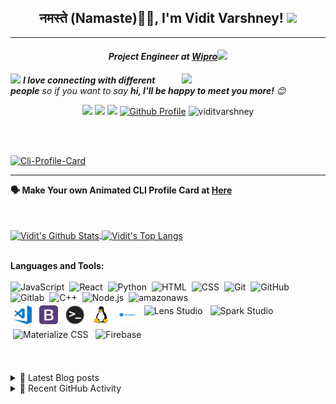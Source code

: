 <h2 align ="center">नमस्ते (Namaste)🙏🏻, I'm Vidit Varshney! <img src="https://media.giphy.com/media/12oufCB0MyZ1Go/giphy.gif" width="50"></h2>

<hr>

<h4 align = " center"><em>Project Engineer at <a href="https://www.wipro.com/">Wipro</a><img src="https://media.giphy.com/media/WUlplcMpOCEmTGBtBW/giphy.gif" width="30"> 
</em></h4>
<img align='right' src="https://media.giphy.com/media/M9gbBd9nbDrOTu1Mqx/giphy.gif" width="230">

<!-- Badges -->

<img src="https://media.giphy.com/media/LnQjpWaON8nhr21vNW/giphy.gif" width="60"> <em><b>I love connecting with different people</b> so if you want to say <b>hi, I'll be happy to meet you more!</b> 😊</em>

<p align="center">
<a href="https://www.linkedin.com/in/imvv/"><img src="https://img.shields.io/badge/-imvv-blue?style=curved-square&logo=Linkedin&logoColor=white&link=https://www.linkedin.com/in/imvv/"></a>
<a href="mailto:viditvarshney222@gmail.com"><img src="https://img.shields.io/badge/-viditvarshney222@gmail.com-c14438?style=curved-square&logo=Gmail&logoColor=white&link=mailto:viditvarshney222@gmail.com"></a>
<a href="https://twitter.com/_imvv"><img src="https://img.shields.io/twitter/url/https/twitter.com/cloudposse.svg?style=social&label=%20%40%20_imvv"></a>
<a href="https://www.github.com/viditvarshney"><img src="https://img.shields.io/github/followers/viditvarshney?label=Follow&style=social" alt="Github Profile"></a>
<!-- <a href="https://github.com/viditvarshney"><img src="https://visitor-badge.glitch.me/badge?page_id=viditvarshney.viditvarshney" alt="Profile Visits"></a> -->
<img src="https://komarev.com/ghpvc/?username=viditvarshney&label=Profile Visits" alt="viditvarshney" />
</p>

<br>
<br>
<p>
<a href src="https://github.com/viditvarshney/CLI_ProfileCard"><img style="width:600px;" src="https://user-images.githubusercontent.com/34159717/123908137-a154ab80-d994-11eb-8c21-1c17379ccf45.PNG" alt="Cli-Profile-Card" /></a>

<hr>

<h4 style="display:inline">🗣 Make Your own Animated CLI Profile Card at <a href="https://github.com/viditvarshney/CLI_ProfileCard">Here</a></h4>
</p>

<br>
<br>

<a href="https://github.com/viditvarshney">
    <img align ="center" src="https://github-readme-stats.vercel.app/api?username=viditvarshney&show_icons=true&theme=slateorange&count_private=true&include_all_commits=true" alt ="Vidit's Github Stats">
</a>
<a href="https://github.com/viditvarshney">
    <img align ="center" src="https://github-readme-stats.vercel.app/api/top-langs/?username=viditvarshney&layout=compact&hide=html" alt ="Vidit's Top Langs">
</a>

<br />
<br />

**Languages and Tools:**  
<br />
![JavaScript](https://img.shields.io/badge/-JavaScript-05122A?style=flat&logo=javascript)&nbsp;
![React](https://img.shields.io/badge/-React-05122A?style=flat&logo=react)&nbsp;
![Python](https://img.shields.io/badge/-Python-05122A?style=flat&logo=python)&nbsp;
![HTML](https://img.shields.io/badge/-HTML-05122A?style=flat&logo=HTML5)&nbsp;
![CSS](https://img.shields.io/badge/-CSS-05122A?style=flat&logo=CSS3&logoColor=1572B6)&nbsp;
![Git](https://img.shields.io/badge/-Git-05122A?style=flat&logo=git)&nbsp;
![GitHub](https://img.shields.io/badge/-GitHub-05122A?style=flat&logo=github)&nbsp;
![Gitlab](https://img.shields.io/badge/-Gitlab-05122A?style=flat&logo=gitlab)&nbsp;
![C++](https://img.shields.io/badge/-C++-05122A?style=flat&logo=C%2B%2B&logoColor=00599C)&nbsp;
![Node.js](https://img.shields.io/badge/-Node.js-05122A?style=flat&logo=node.js)&nbsp;
![amazonaws](https://img.shields.io/badge/-AmazonAWS-05122A?style=flat&logo=amazon-aws)&nbsp;
<br>
<img src="https://raw.githubusercontent.com/github/explore/80688e429a7d4ef2fca1e82350fe8e3517d3494d/topics/visual-studio-code/visual-studio-code.png" alt="VS Code" height="30" style="vertical-align:top; margin:4px">
<img src="https://raw.githubusercontent.com/github/explore/80688e429a7d4ef2fca1e82350fe8e3517d3494d/topics/bootstrap/bootstrap.png" alt="Bootstrap" height="30" style="vertical-align:top; margin:4px">
<img src="https://raw.githubusercontent.com/github/explore/80688e429a7d4ef2fca1e82350fe8e3517d3494d/topics/terminal/terminal.png" alt="Terminal" height="30" style="vertical-align:top; margin:4px">
<img src="https://raw.githubusercontent.com/github/explore/80688e429a7d4ef2fca1e82350fe8e3517d3494d/topics/linux/linux.png" alt="Linux" height="30" style="vertical-align:top; margin:4px" alt="Windows" height="40" style="vertical-align:top; margin:4px">
<img src="https://raw.githubusercontent.com/github/explore/80688e429a7d4ef2fca1e82350fe8e3517d3494d/topics/windows/windows.png" alt="Windows" height="30" style="vertical-align:top; margin:4px">
<img src="https://user-images.githubusercontent.com/34159717/119335133-9037c100-bca9-11eb-9cee-ce295518f8e6.png" alt="Lens Studio" height="35" style="vertical-align:top; margin:4px">
<img src="https://user-images.githubusercontent.com/34159717/119335328-da20a700-bca9-11eb-9a3d-2c8e85ce4f5d.png" alt="Spark Studio" height="35" style="vertical-align:top; margin:4px">
<img src="https://user-images.githubusercontent.com/34159717/119335465-0b00dc00-bcaa-11eb-973e-e0a4cef1f68b.png" alt="Materialize CSS" height="35" style="vertical-align:top; margin:4px">
<img src="https://user-images.githubusercontent.com/34159717/119337510-89f71400-bcac-11eb-9f58-57065f90bafd.png" alt="Firebase" height="35" style="vertical-align:top; margin:4px">

<br /> 
<br />
<details>
  <summary>📘 Latest Blog posts</summary>

<!-- BLOG-POST-LIST:START -->
 💯 [Make Your Identity in Cli World.](https://vblogs.medium.com/make-your-identity-in-cli-world-afec73066001?source=rss-8b2a4ed2bab1------2)
 🌮 [Block in Block Scope..](https://vblogs.medium.com/block-in-block-scope-9ada915c4cb5?source=rss-8b2a4ed2bab1------2)
 🔥 [Intro To Linux](https://vblogs.medium.com/intro-to-linux-83ec7a923bdf?source=rss-8b2a4ed2bab1------2)
 🤔 [Part 2 Challenge #8 Solution](https://vblogs.medium.com/part-2-challenge-8-solution-4374637645df?source=rss-8b2a4ed2bab1------2)
 💯 [Best Book of Python for beginners ?](https://vblogs.medium.com/best-book-of-python-for-beginners-9221e13d4da2?source=rss-8b2a4ed2bab1------2)<!-- BLOG-POST-LIST:END -->

</details>

<details>
  <summary>👀 Recent GitHub Activity</summary>
  
<!--START_SECTION:activity-->
1. 🗣 Commented on [#1452](https://github.com/fossasia/susi_server/issues/1452) in [fossasia/susi_server](https://github.com/fossasia/susi_server)
2. ❗️ Closed issue [#1452](https://github.com/fossasia/susi_server/issues/1452) in [fossasia/susi_server](https://github.com/fossasia/susi_server)
3. 🗣 Commented on [#1452](https://github.com/fossasia/susi_server/issues/1452) in [fossasia/susi_server](https://github.com/fossasia/susi_server)
4. ❗️ Closed issue [#1](https://github.com/viditvarshney/viditvarshney/issues/1) in [viditvarshney/viditvarshney](https://github.com/viditvarshney/viditvarshney)
5. 🗣 Commented on [#1](https://github.com/viditvarshney/viditvarshney/issues/1) in [viditvarshney/viditvarshney](https://github.com/viditvarshney/viditvarshney)
<!--END_SECTION:activity-->

</details>
